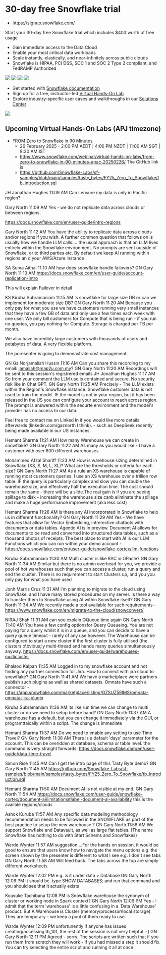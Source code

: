 # 30-day free Snowflake trial

- https://signup.snowflake.com/

Start your 30-day free Snowflake trial which includes $400 worth of free usage

- Gain immediate access to the Data Cloud
- Enable your most critical data workloads
- Scale instantly, elastically, and near-infinitely across public clouds
- Snowflake is HIPAA, PCI DSS, SOC 1 and SOC 2 Type 2 compliant, and FedRAMP Authorized

![](images/2025-02-10_Snowflake_Trail_Step_1.png)
![](images/2025-02-10_Snowflake_Trail_Step_2.png)
![](images/2025-02-10_Snowflake_Trail_Step_3.png)
![](images/2025-02-10_Snowflake_Trail_Step_4.png)

- Get started with [Snowflake documentation](https://docs.snowflake.com/en/)
- Sign up for a free, instructor-led [Virtual Hands-On Lab](https://www.snowflake.com/virtual-hands-on-lab/?utm_cta=self-service-trial-thank-you-vhol)
- Explore industry-specific user cases and walkthroughs in our [Solutions Center](https://developers.snowflake.com/solutions/)

![](images/2025-02-10_Snowflake_Trail_Step_5.png)

## Upcoming Virtual Hands-On Labs (APJ timezone)

- FROM Zero to Snowflake in 90 Minutes
  - 26 February 2025 - 2:00 PM AEDT | 4:00 PM NZDT | 11:00 AM SGT | 8:30 AM IST
  - https://www.snowflake.com/webinar/virtual-hands-on-labs/from-zero-to-snowflake-in-90-minutes-apac-20250226/
  The GitHub link is
  - https://github.com/Snowflake-Labs/sf-samples/blob/main/samples/tasty_bytes/FY25_Zero_To_Snowflake/tb_introduction.sql


JH
Jonathan Hughes
11:09 AM
Can I ensure my data is only in Pacific region?

Gary North
11:09 AM
Yes - we do not replicate data across clouds or between regions.

https://docs.snowflake.com/en/user-guide/intro-regions

Gary North
11:12 AM
You have the ability to replicate data acrosa clouds and/or regions if you wish.    A further common question that follows on is usually how we handle LLM calls.... the usual approach is that an LLM lives entirely within the Snowflake environment.  No prompts are sent outside of Snowflake, or to third parties etc.  By default we keep AI running within regions an d your AWS/Azure instance

SA
Suma Aithal
11:10 AM
how does snowflake handle failovers?
GN
Gary North
11:13 AM
https://docs.snowflake.com/en/user-guide/account-replication-intro

This will explain Failover in detail

KS
Kiruba Subramaniam
11:15 AM
Is snowflake for large size DB or can we implement for moderate size DB?
GN
Gary North
11:20 AM
Because you only pay for what you use we have customers running very small instances that they have a few GB of data and only use a few times each week with one user.   We only bill customers for Compute that is being run - if you run no queries, you pay nothing for Compute.
Storage is charged per TB per month.

We also have incredibly large customers with thousands of users and petabytes of data.  A very flexible platform.

The poresenter is going to demonastrate cost management.

GN
Gs Norjamaliah Hussin
11:16 AM
Can you share this recording to my email: jamaliah@map2u.com.my?
GN
Gary North
11:20 AM
Recordings will be sent to this session's registrered emails
JH
Jonathan Hughes
11:17 AM
So from your comment the LLM use is contained and secure. No security risk like in Chat GPT.
GN
Gary North
11:25 AM
Precisely - The LLM exists within the Region's Snowflake instance.  Snowflake customer data is not used to train the model.   IF the model is not in your region, but it has been released in the US you can configure your account to reach across region.  The prompt is answered within the securte environment and the model's provider has no access to our data.

Feel free to contact me on LInked In if you would like more details afterwards (linkedin.com/gaznorth I think). - such as DeepSeek recently being made available in our US instances.

Hemant Sharma
11:21 AM
How many Warehouse we can create in snowflake?
GN
Gary North
11:22 AM
As many as you would like - I have a customer with over 800 different warehouses

Mohammed Afzal Shariff
11:23 AM
How is warehouse sizing determined in Snowflake (XS, S, M, L, XL)? What are the thresholds or criteria for each size?
GN
Gary North
11:27 AM
As a rule an XS warehouse is capable of running most customers queries.  I use an XS warehouse over a trillion row table.   IF the query is particularly complex and slow you can double the warehouse size, and effectively half the execution time.  The cost should remain the same - there will be a slide.The real gain is if you are seeing spillage to disk - increasing the warehouse size canb eliminate the spillage and make a huge performance improvement (aka less cost)

Hemant Sharma
11:26 AM
Is there any AI incorporated in Snowflake to help us in different functionality?
GN
Gary North
11:29 AM
Yes - We have features that allow for Vector Embedding, intrerective chatbots with documents or data tables.  Agentic AI is in preview.   Document AI allows for documents to be read and converted into structured data tables, such as a thousand photos of receipts.
The best place to start with AI is our LLM Functions which you can run within your demo account - https://docs.snowflake.com/en/user-guide/snowflake-cortex/llm-functions

Kiruba Subramaniam
11:30 AM
Multi cluster is like RAC in ORacle?
GN
Gary North
11:34 AM
Similar but there is no admin overhead for you, we provide a pool of hot warehouses such that you can access a cluster, run a query and end the cluster.  There is no requirement to start Clusters up, and you you only pay for what you have used

Jonh Marris Cruz
11:31 AM
I'm planning to migrate to the cloud using Snowflake, and I have many stored procedures on my server. Is there a way to transfer them to Snowflake using AI within Snowflake itself?
GN
Gary North
11:34 AM
We recently made a tool available for such requirements - https://www.snowflake.com/en/migrate-to-the-cloud/snowconvert/

NIRAJ Shah
11:31 AM
can you explain QQueue time again
GN
Gary North
11:40 AM
You have a few config optionsfor Query Queueing.  You are not paying for a query whilst it is in a queue, and you can decide to have a query queue timeout - rarely of any use however.
The Warehouse can be configured to start a new cluster if the first cluster is fully utilised (the clusters o\bvious;ly multi-thread and hande many queries simultaneously anyway.
https://docs.snowflake.com/en/user-guide/warehouses-multicluster

Bhalsod Kalpan
11:35 AM
Logged in to my snowflake account and not finding any partner connection for Jira. How to connect with jira cloud to snowflake?
GN
Gary North
11:41 AM
We have a marketplace were partners publish such plugins as well as shared datasets.  Omnata have such a connector - https://app.snowflake.com/marketplace/listing/GZSUZ59IMS/omnata-omnata-jira-plugin

Kiruba Subramaniam
11:36 AM
its like run time we can change to multi cluster or do we need to setup before hand?
GN
Gary North
11:37 AM
A warehouse has a default, but you can change it immediately via the GUI, or programttaically within a script.  The change is immediate

Hemant Sharma
11:37 AM
Do we need to enable any setting to use Time Travel?
GN
Gary North
11:38 AM
There is a default 'days' parameter for the account.  This can be overidden at database, schema or table level.  the command is very straight forwards. https://docs.snowflake.com/en/user-guide/data-time-travel

Simon Rise
11:45 AM
Can I get the intro page of this Tasty Byte demo?
GN
Gary North
11:45 AM
https://github.com/Snowflake-Labs/sf-samples/blob/main/samples/tasty_bytes/FY25_Zero_To_Snowflake/tb_introduction.sql

Hemant Sharma
11:50 AM
Document AI is not visible at my end.
GN
Gary North
11:54 AM
https://docs.snowflake.com/user-guide/snowflake-cortex/document-ai/limitations#label-document-ai-availability
this is the availble regions/clouds

Ashok Kuruba
11:57 AM
Any specific data modeling  methodology recommendation needs to be followed in the SNOWFLAKE as part of the best practice to setup the new warehouse ?
GN
Gary North
11:58 AM
We support Snowflake and Datavault, as well as large flat tables.  (The name Snowflake has nothing to do with Start Schems and Snowflakes)

Warde Wynter
11:57 AM
suggestion ...For the hands on session, it would be good to ensure that users know how to navigate the menu options e.g. the screen shown by the presenter is different to what I see e.g. I don't see tabs
GN
Gary North
11:58 AM
Will feed back.   The tabs across the top are simply different worksheets.

Warde Wynter
12:02 PM
e.g. is it under data > Database
GN
Gary North
12:06 PM
It should be.   type SHOW DATABASES; and run that command and you should see that it actually exists

Kousuke Tachibana
12:08 PM
is Snowflake warehouse the synonym of cluster or working node in Spark context?
GN
Gary North
12:09 PM
Yes - I admit that the term 'warehouse' is a little confusing in a 'Data Warehouse' product.   But A Warehouse is Cluster  (memory/processor/local storage).  They are temporary - we keep a pool of them ready to use.

Warde Wynter
12:09 PM
unfortunently if anyone has issues creating/accessing tb_101, the rest of the session is not very helpful :-(
GN
Gary North
12:11 PM
Agreed - sorry.   The scripts are written such that if you run them from scratch they will work - if you had missed a step it should fix.   You can try selecting the entire script and running it all at once
